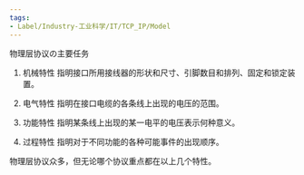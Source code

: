 ```yaml
---
tags:
- Label/Industry-工业科学/IT/TCP_IP/Model
---
```


物理层协议の主要任务

1. 机械特性
指明接口所用接线器的形状和尺寸、引脚数目和排列、固定和锁定装置。

2. 电气特性
指明在接口电缆的各条线上出现的电压的范围。

3. 功能特性
指明某条线上出现的某一电平的电压表示何种意义。

4. 过程特性
指明对于不同功能的各种可能事件的出现顺序。

物理层协议众多，但无论哪个协议重点都在以上几个特性。
